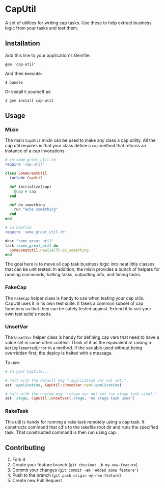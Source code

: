 # CapUtil

A set of utilities for writing cap tasks.  Use these to help extract business logic from your tasks and test them.

## Installation

Add this line to your application's Gemfile:

    gem 'cap-util'

And then execute:

    $ bundle

Or install it yourself as:

    $ gem install cap-util

## Usage

### Mixin

The main `CapUtil` mixin can be used to make any class a cap utility.  All the cap util requires is that your class define a `cap` method that returns an instance of a cap invocations.

```ruby
# in some_great_util.rb
require 'cap-util'

class SomeGreatUtil
  include CapUtil

  def initialize(cap)
    @cap = cap
  end

  def do_something
    run "echo something"
  end
end

# in Capfile
require 'some_great_util.rb'

desc "some great util"
task :some_great_util do
  SomeGreatUtil.new(self).do_something
end
```

The goal here is to move all cap task business logic into neat little classes that can be unit tested.  In addition, the mixin provides a bunch of helpers for running commands, halting tasks, outputting info, and timing tasks.

### FakeCap

The `FakeCap` helper class is handy to use when testing your cap utils.  CapUtil uses it in its own test suite.  It fakes a common subset of cap functions so that they can be safely tested against.  Extend it to suit your own test suite's needs.

### UnsetVar

The `UnsetVar` helper class is handy for defining cap vars that need to have a value set in some other context.  Think of it as the equivalent of raising a `NotImplementedError` in a method.  If the variable used without being overridden first, the deploy is halted with a message.

To use:

```ruby
# in your Capfile...

# halt with the default msg ":application var not set."
set :application, CapUtil::UnsetVar.new(:application)

# halt with the custom msg ":stage var not set (no stage task used)."
set :stage, CapUtil::UnsetVar(:stage, "no stage task used")
```

### RakeTask

This util is handy for running a rake task remotely using a cap task.  It constructs command that cd's to the rakefile root dir and runs the specified task.  That constructed command is then run using cap.

## Contributing

1. Fork it
2. Create your feature branch (`git checkout -b my-new-feature`)
3. Commit your changes (`git commit -am 'Added some feature'`)
4. Push to the branch (`git push origin my-new-feature`)
5. Create new Pull Request
